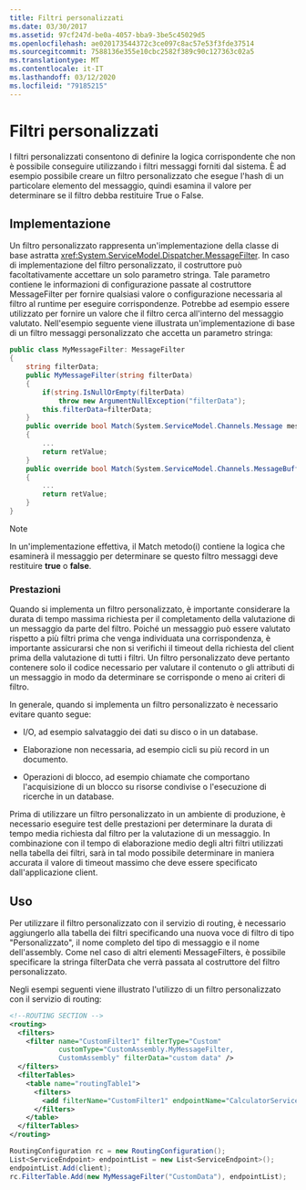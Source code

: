```yaml
---
title: Filtri personalizzati
ms.date: 03/30/2017
ms.assetid: 97cf247d-be0a-4057-bba9-3be5c45029d5
ms.openlocfilehash: ae020173544372c3ce097c8ac57e53f3fde37514
ms.sourcegitcommit: 7588136e355e10cbc2582f389c90c127363c02a5
ms.translationtype: MT
ms.contentlocale: it-IT
ms.lasthandoff: 03/12/2020
ms.locfileid: "79185215"
---
```

# <a name="custom-filters"></a>Filtri personalizzati
I filtri personalizzati consentono di definire la logica corrispondente che non è possibile conseguire utilizzando i filtri messaggi forniti dal sistema. È ad esempio possibile creare un filtro personalizzato che esegue l'hash di un particolare elemento del messaggio, quindi esamina il valore per determinare se il filtro debba restituire True o False.  
  
## <a name="implementation"></a>Implementazione  
 Un filtro personalizzato rappresenta un'implementazione della classe di base astratta <xref:System.ServiceModel.Dispatcher.MessageFilter>. In caso di implementazione del filtro personalizzato, il costruttore può facoltativamente accettare un solo parametro stringa. Tale parametro contiene le informazioni di configurazione passate al costruttore MessageFilter per fornire qualsiasi valore o configurazione necessaria al filtro al runtime per eseguire corrispondenze. Potrebbe ad esempio essere utilizzato per fornire un valore che il filtro cerca all'interno del messaggio valutato. Nell'esempio seguente viene illustrata un'implementazione di base di un filtro messaggi personalizzato che accetta un parametro stringa:  
  
```csharp  
public class MyMessageFilter: MessageFilter  
{  
    string filterData;  
    public MyMessageFilter(string filterData)  
    {  
        if(string.IsNullOrEmpty(filterData)  
            throw new ArgumentNullException("filterData");  
        this.filterData=filterData;  
    }  
    public override bool Match(System.ServiceModel.Channels.Message message)  
    {  
        ...  
        return retValue;  
    }  
    public override bool Match(System.ServiceModel.Channels.MessageBuffer buffer)  
    {  
        ...  
        return retValue;  
    }  
}  
```  
  
> [!NOTE]
> In un'implementazione effettiva, il Match metodo(i) contiene la logica che esaminerà il messaggio per determinare se questo filtro messaggi deve restituire **true** o **false**.  
  
### <a name="performance"></a>Prestazioni  
 Quando si implementa un filtro personalizzato, è importante considerare la durata di tempo massima richiesta per il completamento della valutazione di un messaggio da parte del filtro. Poiché un messaggio può essere valutato rispetto a più filtri prima che venga individuata una corrispondenza, è importante assicurarsi che non si verifichi il timeout della richiesta del client prima della valutazione di tutti i filtri. Un filtro personalizzato deve pertanto contenere solo il codice necessario per valutare il contenuto o gli attributi di un messaggio in modo da determinare se corrisponde o meno ai criteri di filtro.  
  
 In generale, quando si implementa un filtro personalizzato è necessario evitare quanto segue:  
  
- I/O, ad esempio salvataggio dei dati su disco o in un database.  
  
- Elaborazione non necessaria, ad esempio cicli su più record in un documento.  
  
- Operazioni di blocco, ad esempio chiamate che comportano l'acquisizione di un blocco su risorse condivise o l'esecuzione di ricerche in un database.  
  
 Prima di utilizzare un filtro personalizzato in un ambiente di produzione, è necessario eseguire test delle prestazioni per determinare la durata di tempo media richiesta dal filtro per la valutazione di un messaggio. In combinazione con il tempo di elaborazione medio degli altri filtri utilizzati nella tabella dei filtri, sarà in tal modo possibile determinare in maniera accurata il valore di timeout massimo che deve essere specificato dall'applicazione client.  
  
## <a name="usage"></a>Uso  
 Per utilizzare il filtro personalizzato con il servizio di routing, è necessario aggiungerlo alla tabella dei filtri specificando una nuova voce di filtro di tipo "Personalizzato", il nome completo del tipo di messaggio e il nome dell'assembly.  Come nel caso di altri elementi MessageFilters, è possibile specificare la stringa filterData che verrà passata al costruttore del filtro personalizzato.  
  
 Negli esempi seguenti viene illustrato l'utilizzo di un filtro personalizzato con il servizio di routing:  
  
```xml  
<!--ROUTING SECTION -->  
<routing>  
  <filters>  
    <filter name="CustomFilter1" filterType="Custom"
            customType="CustomAssembly.MyMessageFilter,
            CustomAssembly" filterData="custom data" />  
  </filters>  
  <filterTables>  
    <table name="routingTable1">  
      <filters>  
        <add filterName="CustomFilter1" endpointName="CalculatorService" />  
      </filters>  
    </table>  
  </filterTables>  
</routing>  
```  
  
```csharp  
RoutingConfiguration rc = new RoutingConfiguration();  
List<ServiceEndpoint> endpointList = new List<ServiceEndpoint>();  
endpointList.Add(client);  
rc.FilterTable.Add(new MyMessageFilter("CustomData"), endpointList);  
```

